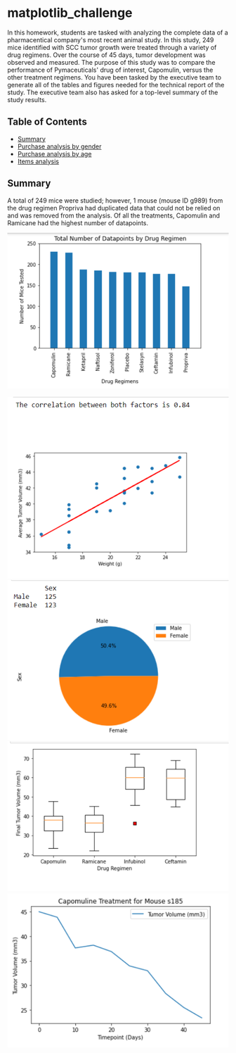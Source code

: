 # matplotlib_challenge
In this homework, students are tasked with analyzing the complete data of a pharmacentical company's most recent animal study.  In this study, 249 mice identified with SCC tumor growth were treated through a variety of drug regimens. Over the course of 45 days, tumor development was observed and measured. The purpose of this study was to compare the performance of Pymaceuticals' drug of interest, Capomulin, versus the other treatment regimens. You have been tasked by the executive team to generate all of the tables and figures needed for the technical report of the study. The executive team also has asked for a top-level summary of the study results.

## Table of Contents ##
* [Summary](https://github.com/adriana-icasiano/pandas-challenge#Summary)
* [Purchase analysis by gender](https://github.com/adriana-icasiano/pandas-challenge#Purchase-analysis-by-gender)
* [Purchase analysis by age](https://github.com/adriana-icasiano/pandas-challenge#Purchase-analysis-by-age)
* [Items analysis](https://github.com/adriana-icasiano/pandas-challenge#Items-analysis)

## Summary
A total of 249 mice were studied; however, 1 mouse (mouse ID g989) from the drug regimen Propriva had duplicated data that could not be relied on and was removed from the analysis. Of all the treatments, Capomulin and Ramicane had the highest number of datapoints.

![](https://github.com/adriana-icasiano/matplotlib_challenge/blob/d307db4d349830a158d3c84ddb85cf58b89ab55f/Images/Total%20Number%20of%20Datapoints%20by%20Drug%20Regimen.PNG)

![](https://github.com/adriana-icasiano/matplotlib_challenge/blob/d307db4d349830a158d3c84ddb85cf58b89ab55f/Images/Correlation%20betwen%20Weight%20and%20Average%20Tumor%20Volume.PNG)
![](https://github.com/adriana-icasiano/matplotlib_challenge/blob/d307db4d349830a158d3c84ddb85cf58b89ab55f/Images/Distribution%20by%20Sex.PNG)
![](https://github.com/adriana-icasiano/matplotlib_challenge/blob/d307db4d349830a158d3c84ddb85cf58b89ab55f/Images/Final%20Tumor%20Volume%20Box%20Plot%20by%20Drug%20Regiment.PNG)
![](https://github.com/adriana-icasiano/matplotlib_challenge/blob/d307db4d349830a158d3c84ddb85cf58b89ab55f/Images/Line%20Plot%20of%20Tumor%20Volume%20for%20%20Single%20Mouse.PNG)
